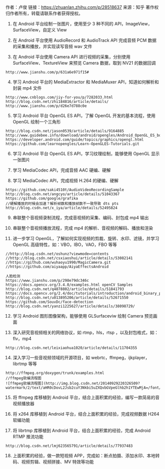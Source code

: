 作者：卢俊
链接：https://zhuanlan.zhihu.com/p/28518637
来源：知乎
著作权归作者所有，转载请联系作者获得授权。

1. 在 Android 平台绘制一张图片，使用至少 3 种不同的 API，ImageView，SurfaceView，自定义 View

2. 在 Android 平台使用 AudioRecord 和 AudioTrack API 完成音频 PCM 数据的采集和播放，并实现读写音频 wav 文件

3. 在 Android 平台使用 Camera API 进行视频的采集，分别使用 SurfaceView、TextureView 来预览 Camera 数据，取到 NV21 的数据回调

```
http://www.jianshu.com/p/631a6e971f15#
```

4. 学习 Android 平台的 MediaExtractor 和 MediaMuxer API，知道如何解析和封装 mp4 文件

```
http://www.cnblogs.com/jiy-for-you/p/7282033.html
http://blog.csdn.net/zhi184816/article/details/
http://www.jianshu.com/p/d26e7d788c0e
```

5. 学习 Android 平台 OpenGL ES API，了解 OpenGL 开发的基本流程，使用 OpenGL 绘制一个三角形

```
http://blog.csdn.net/jason0539/article/details/9164885
http://www.guidebee.info/download/android/opengles/Android_OpenGL_ES_book.pdf
https://developer.android.com/guide/topics/graphics/opengl.html
https://github.com/learnopengles/Learn-OpenGLES-Tutorials.git
```

6. 学习 Android 平台 OpenGL ES API，学习纹理绘制，能够使用 OpenGL 显示一张图片

7. 学习 MediaCodec API，完成音频 AAC 硬编、硬解

8. 学习 MediaCodec API，完成视频 H.264 的硬编、硬解

```
https://github.com/saki4510t/AudioVideoRecordingSample
http://blog.csdn.net/angcyo/article/details/51043367
https://github.com/google/grafika
//硬解播放的时候会加速？解析帧数和播放帧数不一致导致 dts pts
http://blog.csdn.net/x_iya/article/details/52495824
```

9. 串联整个音视频录制流程，完成音视频的采集、编码、封包成 mp4 输出

10. 串联整个音视频播放流程，完成 mp4 的解析、音视频的解码、播放和渲染

11. 进一步学习 OpenGL，了解如何实现视频的剪裁、旋转、水印、滤镜，并学习 OpenGL 高级特性，如：VBO，IBO，VAO，FBO 等等

```
//http://blog.csdn.net/oshunz?viewmode=contents
//http://blog.csdn.net/csxiaoshui/article/details/53082141
//https://github.com/wuhaoyu1990/MagicCamera.git
//https://github.com/aiyaapp/AiyaEffectsAndroid

人脸检测
https://www.jianshu.com/p/298e79dc346c
https://docs.opencv.org/3.4.0/examples.html openCV Samples
http://blog.csdn.net/q4878802/article/details/51841793
https://docs.opencv.org/2.4/doc/tutorials/introduction/android_binary_package/O4A_SDK.html
http://blog.csdn.net/u013895206/article/details/52671550
https://github.com/SouvDc/face-detection
http://blog.csdn.net/yanzi1225627/article/details/38098729/
```

12. 学习 Android 图形图像架构，能够使用 GLSurfaceviw 绘制 Camera 预览画面

13. 深入研究音视频相关的网络协议，如 rtmp，hls，rtsp ，以及封包格式，如：flv，mp4

```
http://blog.csdn.net/leixiaohua1020/article/details/11704355
```

14. 深入学习一些音视频领域的开源项目，如 webrtc，ffmpeg，ijkplayer，librtmp 等等

```
http://ffmpeg.org/doxygen/trunk/examples.html
//ffmpeg软编流程图
![ffmpeg软编流程图](http://img.blog.csdn.net/20140929220326509?watermark/2/text/aHR0cDovL2Jsb2cuY3Nkbi5uZXQvbGVpeGlhb2h1YTEwMjA=/font/5a6L5L2T/fontsize/400/fill/I0JBQkFCMA==/dissolve/70/gravity/SouthEast)
```

15. 将 ffmpeg 库移植到 Android 平台，结合上面积累的经验，编写一款简易的音视频播放器

16. 将 x264 库移植到 Android 平台，结合上面积累的经验，完成视频数据 H264 软编功能

17. 将 librtmp 库移植到 Android 平台，结合上面积累的经验，完成 Android RTMP 推流功能

```
http://blog.csdn.net/lmj623565791/article/details/77937483
```

18. 上面积累的经验，做一款短视频 APP，完成如：断点拍摄、添加水印、本地转码、视频剪辑、视频拼接、MV 特效等功能
